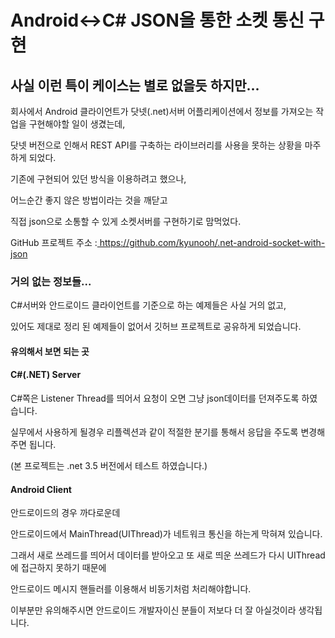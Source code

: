# Android<->C# JSON을 통한 소켓 통신 구현

<h2>사실 이런 특이 케이스는 별로 없을듯 하지만...</h2>

<p>회사에서 Android 클라이언트가 닷넷(.net)서버 어플리케이션에서 정보를 가져오는 작업을 구현해야할 일이 생겼는데,</p>

<p>닷넷 버전으로 인해서 REST API를 구축하는 라이브러리를 사용을 못하는 상황을 마주하게 되었다.</p>

<p>기존에 구현되어 있던 방식을 이용하려고 했으나,&nbsp;</p>

<p>어느순간 좋지 않은 방법이라는 것을 깨닫고</p>

<p>직접 json으로 소통할 수 있게 소켓서버를 구현하기로 맘먹었다.</p>

<p>GitHub 프로젝트 주소 :<a href="https://github.com/kyunooh/.net-android-socket-with-json">&nbsp;https://github.com/kyunooh/.net-android-socket-with-json</a></p>

<h3>거의 없는 정보들...</h3>

<p>C#서버와 안드로이드 클라이언트를 기준으로 하는 예제들은 사실 거의 없고,</p>

<p>있어도 제대로 정리 된 예제들이 없어서 깃허브 프로젝트로 공유하게 되었습니다.</p>

<h4>유의해서 보면 되는 곳</h4>

<h4>C#(.NET) Server</h4>

<p>C#쪽은 Listener Thread를 띄어서 요청이 오면 그냥 json데이터를 던져주도록 하였습니다.</p>

<p>실무에서 사용하게 될경우 리플렉션과 같이 적절한 분기를 통해서 응답을 주도록 변경해주면 됩니다.</p>

<p>(본 프로젝트는 .net 3.5 버전에서 테스트 하였습니다.)</p>

<h4>Android Client</h4>

<p>안드로이드의 경우 까다로운데</p>

<p>안드로이드에서 MainThread(UIThread)가 네트워크 통신을 하는게 막혀져 있습니다.</p>

<p>그래서 새로 쓰레드를 띄어서 데이터를 받아오고 또 새로 띄운 쓰레드가 다시 UIThread에 접근하지 못하기 때문에</p>

<p>안드로이드 메시지 핸들러를 이용해서 비동기처럼 처리해야합니다.</p>

<p>이부분만 유의해주시면 안드로이드 개발자이신 분들이 저보다 더 잘 아실것이라 생각됩니다.</p>

<p>&nbsp;</p>
